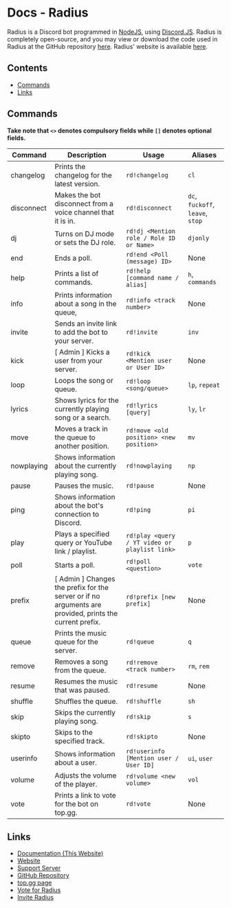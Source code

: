 # Docs - Radius
Radius is a Discord bot programmed in [NodeJS](https://nodejs.org), using [Discord.JS](https://discord.js.org). Radius is completely open-source, and you may view or download the code used in Radius at the GitHub repository [here](https://github.com/radiusbot/radius). Radius' website is available [here](https://radius.tk).

## Contents
- [Commands](#commands)
- [Links](#links)


## Commands
**Take note that `<>` denotes compulsory fields while `[]` denotes optional fields.**

| Command | Description | Usage  | Aliases | 
| ------- | ----------- | -----  | ------- |
| changelog  | Prints the changelog for the latest version.  | `rd!changelog`  | `cl`    |
| disconnect | Makes the bot disconnect from a voice channel that it is in. | `rd!disconnect` | `dc`, `fuckoff`, `leave`, `stop` |
| dj | Turns on DJ mode or sets the DJ role. | `rd!dj <Mention role / Role ID or Name>` | `djonly` |
| end | Ends a poll. | `rd!end <Poll (message) ID>` | None |
| help | Prints a list of commands. | `rd!help [command name / alias]` | `h`, `commands` |
| info | Prints information about a song in the queue, | `rd!info <track number>` | None |
| invite | Sends an invite link to add the bot to your server. | `rd!invite` | `inv` |
| kick | [ Admin ] Kicks a user from your server. | `rd!kick <Mention user or User ID>` | None |
| loop | Loops the song or queue. | `rd!loop <song/queue>` | `lp`, `repeat` |
| lyrics | Shows lyrics for the currently playing song or a search. | `rd!lyrics [query]` | `ly`, `lr` |
| move | Moves a track in the queue to another position. | `rd!move <old position> <new position>` | `mv` |
| nowplaying | Shows information about the currently playing song. | `rd!nowplaying` | `np` |
| pause | Pauses the music. | `rd!pause` | None |
| ping | Shows information about the bot's connection to Discord. | `rd!ping` | `pi` |
| play | Plays a specified query or YouTube link / playlist. | `rd!play <query / YT video or playlist link>` | `p` |
| poll | Starts a poll. | `rd!poll <question>` | `vote` |
| prefix | [ Admin ] Changes the prefix for the server or if no arguments are provided, prints the current prefix. | `rd!prefix [new prefix]` | None |
| queue | Prints the music queue for the server. | `rd!queue` | `q` |
| remove | Removes a song from the queue. | `rd!remove <track number>` | `rm`, `rem` |
| resume | Resumes the music that was paused. | `rd!resume` | None
| shuffle | Shuffles the queue. | `rd!shuffle` | `sh` |
| skip | Skips the currently playing song. | `rd!skip` | `s` |
| skipto | Skips to the specified track. | `rd!skipto` | None |
| userinfo | Shows information about a user. | `rd!userinfo [Mention user / User ID]` | `ui`, `user` |
| volume | Adjusts the volume of the player. | `rd!volume <new volume>` | `vol` |
| vote | Prints a link to vote for the bot on top.gg. | `rd!vote` | None |

## Links
- [Documentation (This Website)](#contents)
- [Website](https://radius.tk)
- [Support Server](https://discord.gg/qdXEkkPzHf)
- [GitHub Repository](https://github.com/radiusbot/radius)
- [top.gg page](https://top.gg/bot/709391431713685580)
- [Vote for Radius](https://top.gg/bot/709391431713685580/vote)
- [Invite Radius](https://radius.tk/invite)